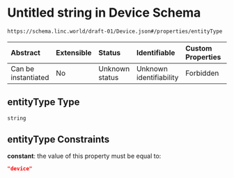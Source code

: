 # Untitled string in Device Schema

```txt
https://schema.linc.world/draft-01/Device.json#/properties/entityType
```



| Abstract            | Extensible | Status         | Identifiable            | Custom Properties | Additional Properties | Access Restrictions | Defined In                                         |
| :------------------ | :--------- | :------------- | :---------------------- | :---------------- | :-------------------- | :------------------ | :------------------------------------------------- |
| Can be instantiated | No         | Unknown status | Unknown identifiability | Forbidden         | Allowed               | none                | [Device.json*](Device.json "open original schema") |

## entityType Type

`string`

## entityType Constraints

**constant**: the value of this property must be equal to:

```json
"device"
```
